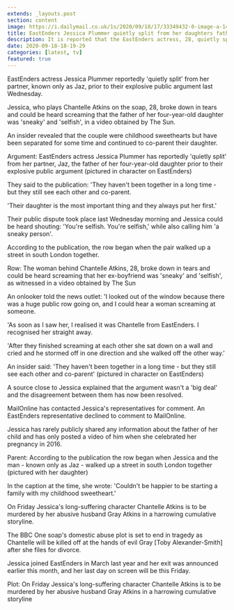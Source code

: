 ```yaml
---
extends: _layouts.post
section: content
image: https://i.dailymail.co.uk/1s/2020/09/18/17/33349432-0-image-a-14_1600448123760.jpg 
title: EastEnders Jessica Plummer quietly split from her daughters father before explosive street row 
description: It is reported that the EastEnders actress, 28, quietly split from her daughters father before their verbal altercation in South London last Wednesday. 
date: 2020-09-18-18-19-29 
categories: [latest, tv] 
featured: true 
--- 
```

EastEnders actress Jessica Plummer reportedly 'quietly split' from her partner, known only as Jaz, prior to their explosive public argument last Wednesday.

Jessica, who plays Chantelle Atkins on the soap, 28, broke down in tears and could be heard screaming that the father of her four-year-old daughter was 'sneaky' and 'selfish', in a video obtained by The Sun. 

An insider revealed that the couple were childhood sweethearts but have been separated for some time and continued to co-parent their daughter.

Argument: EastEnders actress Jessica Plummer has reportedly 'quietly split' from her partner, Jaz, the father of her four-year-old daughter prior to their explosive public argument (pictured in character on EastEnders)

They said to the publication: 'They haven't been together in a long time - but they still see each other and co-parent.

'Their daughter is the most important thing and they always put her first.'  

Their public dispute took place last Wednesday morning and Jessica could be heard shouting: 'You're selfish. You're selfish,' while also calling him 'a sneaky person'.

According to the publication, the row began when the pair walked up a street in south London together. 

Row: The woman behind Chantelle Atkins, 28, broke down in tears and could be heard screaming that her ex-boyfriend was 'sneaky' and 'selfish', as witnessed in a video obtained by The Sun

An onlooker told the news outlet: 'I looked out of the window because there was a huge public row going on, and I could hear a woman screaming at someone.

'As soon as I saw her, I realised it was Chantelle from EastEnders. I recognised her straight away.

'After they finished screaming at each other she sat down on a wall and cried and he stormed off in one direction and she walked off the other way.'

An insider said: 'They haven't been together in a long time - but they still see each other and co-parent' (pictured in character on EastEnders)

A source close to Jessica explained that the argument wasn't a 'big deal' and the disagreement between them has now been resolved. 

MailOnline has contacted Jessica's representatives for comment. An EastEnders representative declined to comment to MailOnline.

Jessica has rarely publicly shared any information about the father of her child and has only posted a video of him when she celebrated her pregnancy in 2016.  

Parent: According to the publication the row began when Jessica and the man - known only as Jaz - walked up a street in south London together (pictured with her daughter)

In the caption at the time, she wrote: 'Couldn't be happier to be starting a family with my childhood sweetheart.'  

On Friday Jessica's long-suffering character Chantelle Atkins is to be murdered by her abusive husband Gray Atkins in a harrowing cumulative storyline.

The BBC One soap's domestic abuse plot is set to end in tragedy as Chantelle will be killed off at the hands of evil Gray [Toby Alexander-Smith] after she files for divorce. 

Jessica joined EastEnders in March last year and her exit was announced earlier this month, and her last day on screen will be this Friday.

Plot: On Friday Jessica's long-suffering character Chantelle Atkins is to be murdered by her abusive husband Gray Atkins in a harrowing cumulative storyline

